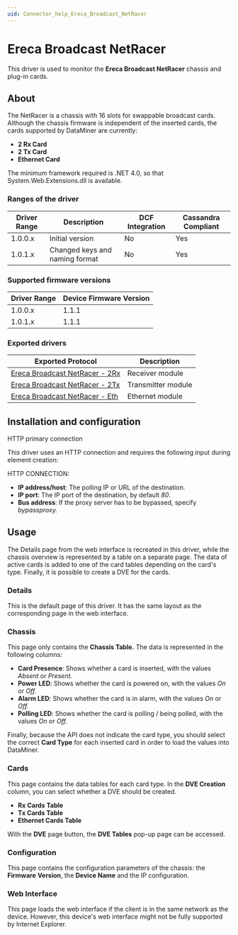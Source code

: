 ```yaml
---
uid: Connector_help_Ereca_Broadcast_NetRacer
---
```


# Ereca Broadcast NetRacer

This driver is used to monitor the **Ereca Broadcast NetRacer** chassis and plug-in cards.

## About

The NetRacer is a chassis with 16 slots for swappable broadcast cards. Although the chassis firmware is independent of the inserted cards, the cards supported by DataMiner are currently:

- **2 Rx Card**
- **2 Tx Card**
- **Ethernet Card**

The minimum framework required is .NET 4.0, so that System.Web.Extensions.dll is available.

### Ranges of the driver

| **Driver Range** | **Description**                | **DCF Integration** | **Cassandra Compliant** |
|------------------|--------------------------------|---------------------|-------------------------|
| 1.0.0.x          | Initial version                | No                  | Yes                     |
| 1.0.1.x          | Changed keys and naming format | No                  | Yes                     |

### Supported firmware versions

| **Driver Range** | **Device Firmware Version** |
|------------------|-----------------------------|
| 1.0.0.x          | 1.1.1                       |
| 1.0.1.x          | 1.1.1                       |

### Exported drivers

| **Exported Protocol**                                                                        | **Description**    |
|----------------------------------------------------------------------------------------------|--------------------|
| [Ereca Broadcast NetRacer - 2Rx](xref:Connector_help_Ereca_Broadcast_NetRacer_-_2Rx) | Receiver module    |
| [Ereca Broadcast NetRacer - 2Tx](xref:Connector_help_Ereca_Broadcast_NetRacer_-_2Tx) | Transmitter module |
| [Ereca Broadcast NetRacer - Eth](xref:Connector_help_Ereca_Broadcast_NetRacer_-_Eth) | Ethernet module    |

## Installation and configuration

HTTP primary connection

This driver uses an HTTP connection and requires the following input during element creation:

HTTP CONNECTION:

- **IP address/host**: The polling IP or URL of the destination.
- **IP port**: The IP port of the destination, by default *80*.
- **Bus address**: If the proxy server has to be bypassed, specify *bypassproxy.*

## Usage

The Details page from the web interface is recreated in this driver, while the chassis overview is represented by a table on a separate page. The data of active cards is added to one of the card tables depending on the card's type. Finally, it is possible to create a DVE for the cards.

### Details

This is the default page of this driver. It has the same layout as the corresponding page in the web interface.

### Chassis

This page only contains the **Chassis Table.** The data is represented in the following columns:

- **Card Presence**: Shows whether a card is inserted, with the values *Absent* or *Present.*
- **Power LED**: Shows whether the card is powered on, with the values *On* or *Off.*
- **Alarm LED**: Shows whether the card is in alarm, with the values *On* or *Off.*
- **Polling LED**: Shows whether the card is polling / being polled, with the values *On* or *Off.*

Finally, because the API does not indicate the card type, you should select the correct **Card Type** for each inserted card in order to load the values into DataMiner.

### Cards

This page contains the data tables for each card type. In the **DVE Creation** column, you can select whether a DVE should be created.

- **Rx Cards Table**
- **Tx Cards Table**
- **Ethernet Cards Table**

With the **DVE** page button, the **DVE Tables** pop-up page can be accessed.

### Configuration

This page contains the configuration parameters of the chassis: the **Firmware** **Version**, the **Device Name** and the IP configuration.

### Web Interface

This page loads the web interface if the client is in the same network as the device. However, this device's web interface might not be fully supported by Internet Explorer.
